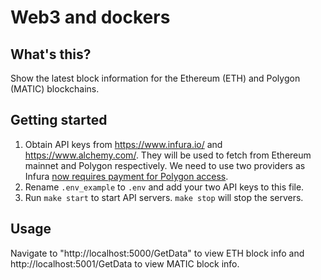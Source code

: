 # Web3 and dockers

## What's this?

Show the latest block information for the Ethereum (ETH) and Polygon (MATIC) blockchains.

## Getting started

1. Obtain API keys from https://www.infura.io/ and https://www.alchemy.com/. They will be used to fetch from Ethereum mainnet and Polygon respectively. We need to use two providers as Infura [now requires payment for Polygon access](https://docs.infura.io/infura/networks/polygon-pos/how-to/choose-a-network).
2. Rename `.env_example` to `.env` and add your two API keys to this file.
3. Run `make start` to start API servers. `make stop` will stop the servers.

## Usage

Navigate to "http://localhost:5000/GetData" to view ETH block info and http://localhost:5001/GetData to view MATIC block info.
